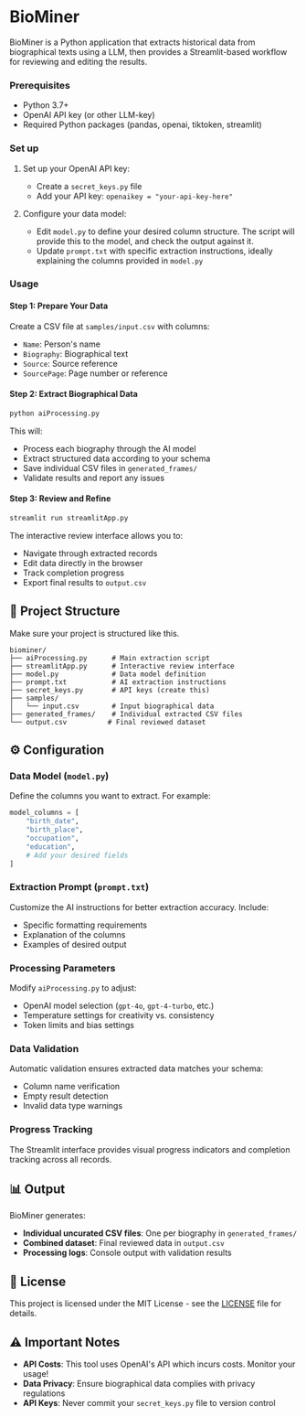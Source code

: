 # BioMiner
BioMiner is a Python application that extracts historical data from biographical texts using a LLM, then provides a Streamlit-based workflow for reviewing and editing the results.

### Prerequisites

- Python 3.7+
- OpenAI API key (or other LLM-key)
- Required Python packages (pandas, openai, tiktoken, streamlit)

### Set up
1. Set up your OpenAI API key:
   - Create a `secret_keys.py` file
   - Add your API key: `openaikey = "your-api-key-here"`

2. Configure your data model:
   - Edit `model.py` to define your desired column structure. The script will provide this to the model, and check the output against it.
   - Update `prompt.txt` with specific extraction instructions, ideally explaining the columns provided in `model.py`

### Usage

#### Step 1: Prepare Your Data
Create a CSV file at `samples/input.csv` with columns:
- `Name`: Person's name
- `Biography`: Biographical text
- `Source`: Source reference
- `SourcePage`: Page number or reference

#### Step 2: Extract Biographical Data
```bash
python aiProcessing.py
```
This will:
- Process each biography through the AI model
- Extract structured data according to your schema
- Save individual CSV files in `generated_frames/`
- Validate results and report any issues

#### Step 3: Review and Refine
```bash
streamlit run streamlitApp.py
```
The interactive review interface allows you to:
- Navigate through extracted records
- Edit data directly in the browser
- Track completion progress
- Export final results to `output.csv`

## 📁 Project Structure
Make sure your project is structured like this.
```
biominer/
├── aiProcessing.py      # Main extraction script
├── streamlitApp.py      # Interactive review interface
├── model.py             # Data model definition
├── prompt.txt           # AI extraction instructions
├── secret_keys.py       # API keys (create this)
├── samples/
│   └── input.csv        # Input biographical data
├── generated_frames/    # Individual extracted CSV files
└── output.csv          # Final reviewed dataset
```

## ⚙️ Configuration

### Data Model (`model.py`)
Define the columns you want to extract. For example:
```python
model_columns = [
    "birth_date",
    "birth_place", 
    "occupation",
    "education",
    # Add your desired fields
]
```

### Extraction Prompt (`prompt.txt`)
Customize the AI instructions for better extraction accuracy. Include:
- Specific formatting requirements
- Explanation of the columns
- Examples of desired output

### Processing Parameters
Modify `aiProcessing.py` to adjust:
- OpenAI model selection (`gpt-4o`, `gpt-4-turbo`, etc.)
- Temperature settings for creativity vs. consistency
- Token limits and bias settings

### Data Validation
Automatic validation ensures extracted data matches your schema:
- Column name verification
- Empty result detection
- Invalid data type warnings

### Progress Tracking
The Streamlit interface provides visual progress indicators and completion tracking across all records.

## 📊 Output
BioMiner generates:
- **Individual uncurated CSV files**: One per biography in `generated_frames/`
- **Combined dataset**: Final reviewed data in `output.csv`
- **Processing logs**: Console output with validation results

## 📝 License

This project is licensed under the MIT License - see the [LICENSE](LICENSE) file for details.

## ⚠️ Important Notes

- **API Costs**: This tool uses OpenAI's API which incurs costs. Monitor your usage!
- **Data Privacy**: Ensure biographical data complies with privacy regulations
- **API Keys**: Never commit your `secret_keys.py` file to version control
